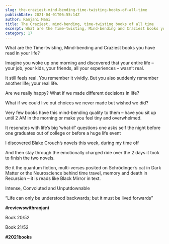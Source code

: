 ```yaml
---
slug: the-craziest-mind-bending-time-twisting-books-of-all-time
publishDate: 2021-04-01T06:55:14Z
author: Ranjani Mani
title: The Craziest, mind-bending, time-twisting books of all time 
excerpt: What are the Time-twisting, Mind-bending and Craziest books you have read in your life? Imagine you woke up one morning and discovered that your entire life – your job, your kids, your friends, all your experiences – wasn’t real. It still feels real. You remember it vividly. But you also suddenly remember another life; your real life.  ... 
category: 17
---
```


What are the Time-twisting, Mind-bending and Craziest books you have read in your life?

Imagine you woke up one morning and discovered that your entire life – your job, your kids, your friends, all your experiences – wasn’t real.

It still feels real. You remember it vividly. But you also suddenly remember another life; your real life. 

Are we really happy? What if we made different decisions in life?

What if we could live out choices we never made but wished we did?

Very few books have this mind-bending quality to them – have you sit up until 2 AM in the morning or make you feel tiny and overwhelmed.

It resonates with life’s big ‘what-if’ questions one asks self the night before one graduates out of college or before a huge life event

I discovered Blake Crouch’s novels this week, during my time off

And then stay through the emotionally charged ride over the 2 days it took to finish the two novels.

Be it the quantum fiction, multi-verses posited on Schrödinger’s cat in Dark Matter or the Neuroscience behind time travel, memory and death in Recursion – it is reads like Black Mirror in text.

Intense, Convoluted and Unputdownable

“Life can only be understood backwards; but it must be lived forwards”

**#reviewswithranjani**

Book 20/52

Book 21/52

**#2021books**